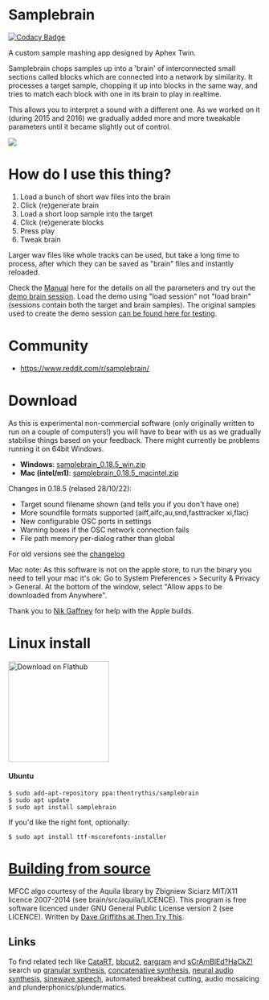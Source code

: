 # Samplebrain

[![Codacy Badge](https://api.codacy.com/project/badge/Grade/73ba50f5d7294d82ad6fe97f7c0f49fc)](https://app.codacy.com/gh/aeiouaeiouaeiouaeiouaeiouaeiou/samplebrain?utm_source=github.com&utm_medium=referral&utm_content=aeiouaeiouaeiouaeiouaeiouaeiou/samplebrain&utm_campaign=Badge_Grade)

A custom sample mashing app designed by Aphex Twin.

Samplebrain chops samples up into a 'brain' of interconnected small
sections called blocks which are connected into a network by
similarity. It processes a target sample, chopping it up into blocks
in the same way, and tries to match each block with one in its brain
to play in realtime.

This allows you to interpret a sound with a different one. As we
worked on it (during 2015 and 2016) we gradually added more and more
tweakable parameters until it became slightly out of control.

![](docs/pics/screenshot.png)

# How do I use this thing?

1. Load a bunch of short wav files into the brain
2. Click (re)generate brain
3. Load a short loop sample into the target
4. Click (re)generate blocks
5. Press play
6. Tweak brain

Larger wav files like whole tracks can be used, but take a long time
to process, after which they can be saved as "brain" files and
instantly reloaded.

Check the [Manual](docs/manual.md) here for the details on all the
parameters and try out the [demo brain session](https://static.thentrythis.org/samplebrain/demo.samplebrain).
Load the demo using "load session" not "load brain" (sessions contain
both the target and brain samples). The original samples used to
create the demo session [can be found here for
testing](https://static.thentrythis.org/samplebrain/samples/).

# Community

* https://www.reddit.com/r/samplebrain/
    
# Download

As this is experimental non-commercial software (only originally
written to run on a couple of computers!) you will have to bear with
us as we gradually stabilise things based on your feedback. There
might currently be problems running it on 64bit Windows.
            
* **Windows**: [samplebrain_0.18.5_win.zip](https://static.thentrythis.org/samplebrain/samplebrain_0.18.5_win.zip)
* **Mac (intel/m1)**: [samplebrain_0.18.5_macintel.zip](https://static.thentrythis.org/samplebrain/samplebrain_0.18.5_macintel.app.zip)

Changes in 0.18.5 (relased 28/10/22):
    
* Target sound filename shown (and tells you if you don't have one)
* More soundfile formats supported (aiff,aifc,au,snd,fasttracker xi,flac)
* New configurable OSC ports in settings
* Warning boxes if the OSC network connection fails
* File path memory per-dialog rather than global

For old versions see the [changelog](changelog.md)
    
Mac note: As this software is not on the apple store, to run the
binary you need to tell your mac it's ok: Go to System Preferences >
Security & Privacy > General. At the bottom of the window, select
"Allow apps to be downloaded from Anywhere".

Thank you to [Nik Gaffney](http://fo.am) for help with the Apple
builds. 
        
# Linux install
<a href='https://flathub.org/apps/details/org.thentrythis.Samplebrain'><img width='200' alt='Download on Flathub' src='https://flathub.org/assets/badges/flathub-badge-en.png'/></a>

#### Ubuntu
    $ sudo add-apt-repository ppa:thentrythis/samplebrain
    $ sudo apt update
    $ sudo apt install samplebrain

If you'd like the right font, optionally:

    $ sudo apt install ttf-mscorefonts-installer

# [Building from source](building.md)                

MFCC algo courtesy of the Aquila library by Zbigniew Siciarz MIT/X11
licence 2007-2014 (see brain/src/aquila/LICENCE). This program is free
software licenced under GNU General Public License version 2 (see
LICENCE). Written by [Dave Griffiths at Then Try This](http://thentrythis.org).

## Links

To find related tech like [CataRT](https://ircam-ismm.github.io/max-msp/catart.html), [bbcut2](https://composerprogrammer.com/bbcut2.html), [eargram](https://sites.google.com/site/eargram/) and [sCrAmBlEd?HaCkZ!](https://www.youtube.com/watch?v=eRlhKaxcKpA) search up [granular synthesis](http://granularsynthesis.com/guide.php), [concatenative synthesis](https://hal.archives-ouvertes.fr/hal-01161337), [neural audio synthesis](https://github.com/acids-ircam/RAVE), [sinewave speech](http://www.lifesci.sussex.ac.uk/home/Chris_Darwin/SWS/), automated breakbeat cutting, audio mosaicing and plunderphonics/plundermatics.
